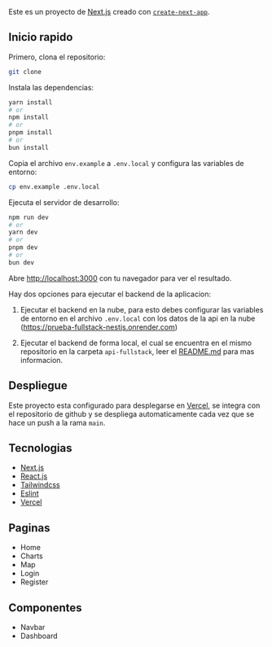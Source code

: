 Este es un proyecto de [Next.js](https://nextjs.org/) creado con [`create-next-app`]("https://nextjs.org/docs/api-reference/create-next-app").

## Inicio rapido

Primero, clona el repositorio:

```bash
git clone
```

Instala las dependencias:

```bash
yarn install
# or
npm install
# or
pnpm install
# or
bun install
```

Copia el archivo `env.example` a `.env.local` y configura las variables de entorno:

```bash
cp env.example .env.local
```

Ejecuta el servidor de desarrollo:

```bash
npm run dev
# or
yarn dev
# or
pnpm dev
# or
bun dev
```

Abre [http://localhost:3000](http://localhost:3000) con tu navegador para ver el resultado.

Hay dos opciones para ejecutar el backend de la aplicacion:

1. Ejecutar el backend en la nube, para esto debes configurar las variables de entorno en el archivo `.env.local` con los datos de la api en la nube (https://prueba-fullstack-nestjs.onrender.com) 

2. Ejecutar el backend de forma local, el cual se encuentra en el mismo repositorio en la carpeta `api-fullstack`, leer el [README.md](../api-fullstack/README.md) para mas informacion.


## Despliegue

Este proyecto esta configurado para desplegarse en [Vercel](https://vercel.com/), se integra con el repositorio de github y se despliega automaticamente cada vez que se hace un push a la rama `main`.

## Tecnologias

- [Next.js](https://nextjs.org/)
- [React.js](https://reactjs.org/)
- [Tailwindcss](https://tailwindcss.com/)
- [Eslint](https://eslint.org/)
- [Vercel](https://vercel.com/)


## Paginas

- Home
- Charts
- Map
- Login
- Register


## Componentes

- Navbar
- Dashboard





